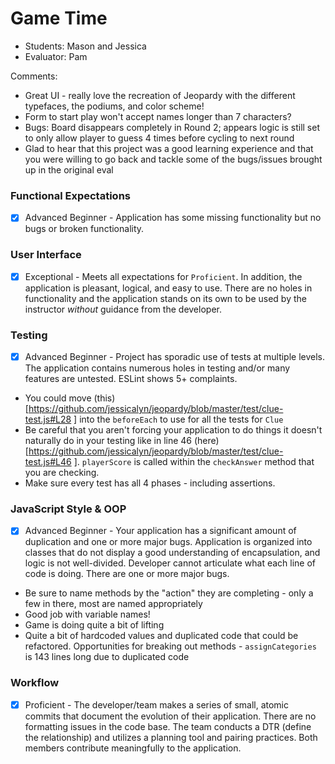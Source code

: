 # Game Time
* Students: Mason and Jessica
* Evaluator: Pam

Comments:
* Great UI - really love the recreation of Jeopardy with the different typefaces, the podiums, and color scheme! 
* Form to start play won't accept names longer than 7 characters?
* Bugs: Board disappears completely in Round 2; appears logic is still set to only allow player to guess 4 times before cycling to next round
* Glad to hear that this project was a good learning experience and that you were willing to go back and tackle some of the bugs/issues brought up in the original eval

### Functional Expectations

* [x] Advanced Beginner - Application has some missing functionality but no bugs or broken functionality.

### User Interface

* [x] Exceptional -  Meets all expectations for `Proficient`. In addition, the application is pleasant, logical, and easy to use. There are no holes in functionality and the application stands on its own to be used by the instructor _without_ guidance from the developer.

### Testing

* [x] Advanced Beginner - Project has sporadic use of tests at multiple levels. The application contains numerous holes in testing and/or many features are untested. ESLint shows 5+ complaints.

* You could move (this)[https://github.com/jessicalyn/jeopardy/blob/master/test/clue-test.js#L28 ] into the `beforeEach` to use for all the tests for `Clue`
* Be careful that you aren't forcing your application to do things it doesn't naturally do in your testing like in line 46 (here)[https://github.com/jessicalyn/jeopardy/blob/master/test/clue-test.js#L46 ]. `playerScore` is called within the `checkAnswer` method that you are checking.
* Make sure every test has all 4 phases - including assertions. 

### JavaScript Style & OOP

* [x] Advanced Beginner - Your application has a significant amount of duplication and one or more major bugs. Application is organized into classes that do not display a good understanding of encapsulation, and logic is not well-divided. Developer cannot articulate what each line of code is doing. There are one or more major bugs.

* Be sure to name methods by the "action" they are completing - only a few in there, most are named appropriately
* Good job with variable names!
* Game is doing quite a bit of lifting
* Quite a bit of hardcoded values and duplicated code that could be refactored. Opportunities for breaking out methods - `assignCategories` is 143 lines long due to duplicated code

### Workflow

* [x] Proficient - The developer/team makes a series of small, atomic commits that document the evolution of their application. There are no formatting issues in the code base. The team conducts a DTR (define the relationship) and utilizes a planning tool and pairing practices. Both members contribute meaningfully to the application.